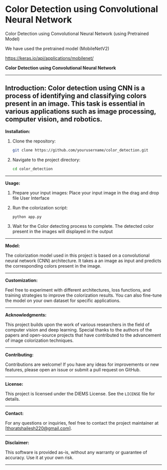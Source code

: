 # Color Detection using Convolutional Neural Network
Color Detection using Convolutional Neural Network (using Pretrained Model) 


We have used the pretrained model (MobileNetV2)

https://keras.io/api/applications/mobilenet/

**Color Detection using Convolutional Neural Network**

---

**Introduction:**
Color detection using CNN is a process of identifying and classifying colors present in an image. This task is essential in various applications such as image processing, computer vision, and robotics. 
---

**Installation:**

1. Clone the repository:
    ```bash
    git clone https://github.com/yourusername/color_detection.git
    ```

2. Navigate to the project directory:
    ```bash
    cd color_detection

    ```

---

**Usage:**

1. Prepare your input images: Place your input image in the drag and drop file User Interface

2. Run the colorization script:
    ```bash
    python app.py
    ```

3. Wait for the Color detecting process to complete. The detected color present in the images will displayed in the output

---

**Model:**

The colorization model used in this project is based on a convolutional neural network (CNN) architecture. It takes a an image as input and predicts the corresponding colors present in the image.

---

**Customization:**

Feel free to experiment with different architectures, loss functions, and training strategies to improve the colorization results. You can also fine-tune the model on your own dataset for specific applications.

---

**Acknowledgments:**

This project builds upon the work of various researchers in the field of computer vision and deep learning. Special thanks to the authors of the papers and open-source projects that have contributed to the advancement of image colorization techniques.

---

**Contributing:**

Contributions are welcome! If you have any ideas for improvements or new features, please open an issue or submit a pull request on GitHub.

---

**License:**

This project is licensed under the DIEMS License. See the `LICENSE` file for details.

---

**Contact:**

For any questions or inquiries, feel free to contact the project maintainer at [thoratshailesh220@gmail.com].

---

**Disclaimer:**

This software is provided as-is, without any warranty or guarantee of accuracy. Use it at your own risk.

---

